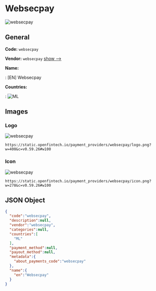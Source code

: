 
# Websecpay 
![websecpay](https://static.openfintech.io/payment_providers/websecpay/logo.png?w=400&c=v0.59.26#w100)  

## General 
 
**Code:** `websecpay` 
 
**Vendor:** `websecpay` [show -->](/vendors/websecpay/) 
 
**Name:** 
 
:	[EN] Websecpay 
 
 
**Countries:** 
 
:	![ML](https://cdnjs.cloudflare.com/ajax/libs/flag-icon-css/3.3.0/flags/4x3/ml.svg#w24)  

## Images 

### Logo 
 
![websecpay](https://static.openfintech.io/payment_providers/websecpay/logo.png?w=400&c=v0.59.26#w100)  

```
https://static.openfintech.io/payment_providers/websecpay/logo.png?w=400&c=v0.59.26#w100
```  

### Icon 
 
![websecpay](https://static.openfintech.io/payment_providers/websecpay/icon.png?w=278&c=v0.59.26#w100)  

```
https://static.openfintech.io/payment_providers/websecpay/icon.png?w=278&c=v0.59.26#w100
```  

## JSON Object 

```json
{
  "code":"websecpay",
  "description":null,
  "vendor":"websecpay",
  "categories":null,
  "countries":[
    "ML"
  ],
  "payment_method":null,
  "payout_method":null,
  "metadata":{
    "about_payments_code":"websecpay"
  },
  "name":{
    "en":"Websecpay"
  }
}
```  
